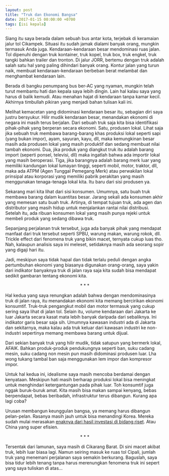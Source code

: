 ```yaml
---
layout: post
title: "Truk dan Ekonomi Bangsa"
date: 2017-01-15 00:00:00 +0700
tags: [isi kepala]
---
```


Siang itu saya berada dalam sebuah bus antar kota, terjebak di keramaian jalur tol Cikampek. Situasi itu sudah jamak dialami banyak orang, mungkin termasuk Anda juga. Kendaraan-kendaraan besar mendominasi ruas jalan. Tol dipenuhi dengan truk kontainer, truk kopel, truk box, truk engkel, truk tangki bahkan trailer dan tronton. Di jalur JORR, bertemu dengan truk adalah salah satu hal yang paling dihindari banyak orang. Kontur jalan yang turun naik, membuat kendaraan-kendaraan berbeban berat melambat dan menghambat kendaraan lain.

Berada di bangku penumpang bus ber-AC yang nyaman, mungkin telah turut membantu hati dan kepala saya lebih dingin. Lain hal kalau saya yang harus di balik kemudi. Atau menahan hajat di kendaraan tanpa kamar kecil. Akhirnya timbullah pikiran yang menjadi bahan tulisan kali ini.

Melihat kemacetan yang didominasi kendaraan besar itu, sebagian diri saya justru bersyukur. Hilir mudik kendaraan besar, menandakan ekonomi di negara ini masih terus berjalan. Dari sebuah truk saja kita bisa identifikasi pihak-pihak yang berperan secara ekonomi. Satu, produsen lokal. Lihat saja jika sebuah truk membawa barang-barang khas produksi lokal seperti sapi (yang bukan impor), ayam, sayuran, kayu, dll, maka kemungkinan besar masih ada produsen lokal yang masih produktif dan sedang membuat nilai tambah ekonomi. Dua, jika produk yang diangkut truk itu adalah barang import (seperti ponsel, televisi, dll) maka ingatlah bahwa ada importir lokal yang masih beroperasi. Tiga, jika barangnya adalah barang merk luar yang memiliki kandungan lokal lumayan tinggi, seperti mobil, motor, traktor, dll, maka ada ATPM (Agen Tunggal Pemegang Merk) atau perwakilan lokal prinsipal atau korporasi yang memiliki pabrik perakitan yang masih menggunakan tenaga-tenaga lokal kita. Itu baru dari sisi produsen ya.

Sekarang mari kita lihat dari sisi konsumen. Umumnya, satu buah truk membawa barang dalam kuantitas besar. Jarang sekali ada konsumen akhir yang memesan satu buah truk. Artinya, di tempat tujuan truk, ada agen dan distributor yang masih hidup untuk menjalankan rantai nilai distribusi. Setelah itu, ada ribuan konsumen lokal yang masih punya rejeki untuk membeli produk yang sedang dibawa truk.

Sepanjang perjalanan truk tersebut, juga ada banyak pihak yang mendapat manfaat dari truk tersebut seperti SPBU, warung makan, warung rokok, dll. Trickle effect dari fenomena truk yang bikin macet, ternyata cukup luas tho. Nah, kalaupun analisis saya ini meleset, setidaknya masih ada seorang sopir yang digaji hari itu.

Jadi, meskipun saya tidak hapal dan tidak terlalu peduli dengan angka pertumbuhan ekonomi yang biasanya digunakan orang-orang, saya yakin dari indikator banyaknya truk di jalan raya saja kita sudah bisa mendapat sedikit gambaran tentang ekonomi kita.

<p style="text-align: center;">* * *</p>

Hal kedua yang saya renungkan adalah bahwa dengan mendominasinya truk di jalan raya, itu menandakan ekonomi kita memang bercirikan ekonomi konsumtif. Truk-truk pengangkut mobil dan motor termasuk yang cukup sering saya lihat di jalan tol. Selain itu, volume kendaraan dari Jakarta ke luar Jakarta secara kasat mata lebih banyak daripada dari sebaliknya. Ini indikator garis besar saja sih. Umumnya kawasan industri ada di Jakarta dan sekitarnya, maka kalau ada truk keluar dari kawasan industri ke non-industri sepertinya memang membawa barang untuk dijual.

Dari sekian banyak truk yang hilir mudik, tidak satupun yang bermerk lokal, AFAIK. Bahkan produk-produk pendukungnya seperti ban, suku cadang mesin, suku cadang non mesin pun masih didominasi produsen luar. Lha wong tukang tambal ban saja menggunakan lem impor dan kompresor impor.

Untuk hal kedua ini, idealisme saya masih mencoba berdamai dengan kenyataan. Meskipun hati masih berharap produksi lokal bisa meningkat untuk menghindari ketergantungan pada pihak luar. Toh konsumtif juga nggak buruk-buruk amat. Kita masih bisa makan sampai kenyang, bebas berpendapat, bebas beribadah, infrastruktur terus dibangun. Kurang apa lagi coba?

Urusan membangun keunggulan bangsa, ya memang harus dibangun pelan-pelan. Rasanya masih jauh untuk bisa menandingi Korea. Mereka sudah mulai merasakan [enaknya dari hasil investasi di bidang riset](https://uliansyah.or.id/2013-05-20-belajar-dari-korea/). Atau China yang super efisien.

<p style="text-align: center;">* * *</p>

Tersentak dari lamunan, saya masih di Cikarang Barat. Di sini macet akibat truk, lebih luar biasa lagi. Namun seiring masuk ke ruas tol Cipali, jumlah truk yang menemani perjalanan saya semakin berkurang. Baguslah, saya bisa tidur lebih tenang tanpa harus merenungkan fenomena truk ini sepert yang saya tuliskan di atas…
